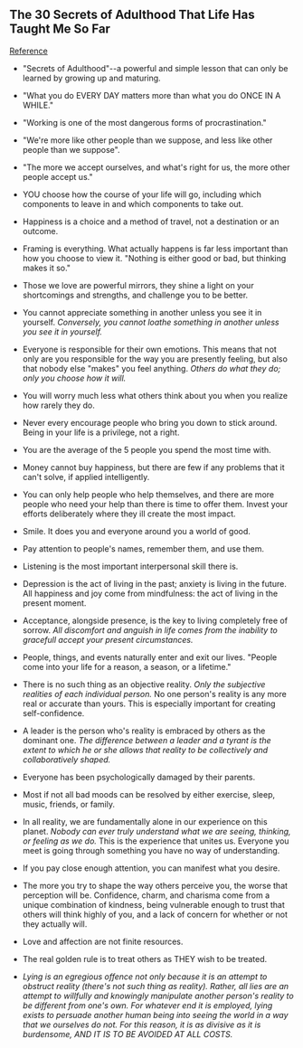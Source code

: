 ## The 30 Secrets of Adulthood That Life Has Taught Me So Far
[Reference](http://www.becomingasuperhuman.com/30-secrets-adulthood-life-taught-far/)

- "Secrets of Adulthood"--a powerful and simple lesson that can only be learned by growing up and maturing.
- "What you do EVERY DAY matters more than what you do ONCE IN A WHILE."
- "Working is one of the most dangerous forms of procrastination."
- "We're more like other people than we suppose, and less like other people than we suppose".
- "The more we accept ourselves, and what's right for us, the more other people accept us."


- YOU choose how the course of your life will go, including which components to leave in and which components to take out.
- Happiness is a choice and a method of travel, not a destination or an outcome.
- Framing is everything. What actually happens is far less important than how you choose to view it. "Nothing is either good or bad, but thinking makes it so."
- Those we love are powerful mirrors, they shine a light on your shortcomings and strengths, and challenge you to be better.
- You cannot appreciate something in another unless you see it in yourself. *Conversely, you cannot loathe something in another unless you see it in yourself.*
- Everyone is responsible for their own emotions. This means that not only are you responsible for the way you are presently feeling, but also that nobody else "makes" you feel anything. *Others do what they do; only you choose how it will.*
- You will worry much less what others think about you when you realize how rarely they do.
- Never every encourage people who bring you down to stick around. Being in your life is a privilege, not a right.
- You are the average of the 5 people you spend the most time with.
- Money cannot buy happiness, but there are few if any problems that it can't solve, if applied intelligently.
- You can only help people who help themselves, and there are more people who need your help than there is time to offer them. Invest your efforts deliberately where they ill create the most impact.
- Smile. It does you and everyone around you a world of good.
- Pay attention to people's names, remember them, and use them.
- Listening is the most important interpersonal skill there is.
- Depression is the act of living in the past; anxiety is living in the future. All happiness and joy come from mindfulness: the act of living in the present moment.
- Acceptance, alongside presence, is the key to living completely free of sorrow. *All discomfort and anguish in life comes from the inability to gracefull accept your present circumstances.*
- People, things, and events naturally enter and exit our lives. "People come into your life for a reason, a season, or a lifetime."
- There is no such thing as an objective reality. *Only the subjective realities of each individual person.* No one person's reality is any more real or accurate than yours. This is especially important for creating self-confidence.
- A leader is the person who's reality is embraced by others as the dominant one. *The difference between a leader and a tyrant is the extent to which he or she allows that reality to be collectively and collaboratively shaped.*
- Everyone has been psychologically damaged by their parents.
- Most if not all bad moods can be resolved by either exercise, sleep, music, friends, or family.
- In all reality, we are fundamentally alone in our experience on this planet. *Nobody can ever truly understand what we are seeing, thinking, or feeling as we do.* This is the experience that unites us. Everyone you meet is going through something you have no way of understanding.
- If you pay close enough attention, you can manifest what you desire.
- The more you try to shape the way others perceive you, the worse that perception will be. Confidence, charm, and charisma come from a unique combination of kindness, being vulnerable enough to trust that others will think highly of you, and a lack of concern for whether or not they actually will.
- Love and affection are not finite resources.
- The real golden rule is to treat others as THEY wish to be treated.
- *Lying is an egregious offence not only because it is an attempt to obstruct reality (there's not such thing as reality). Rather, all lies are an attempt to willfully and knowingly manipulate another person's reality to be different from one's own. For whatever end it is employed, lying exists to persuade another human being into seeing the world in a way that we ourselves do not. For this reason, it is as divisive as it is burdensome, AND IT IS TO BE AVOIDED AT ALL COSTS.*
